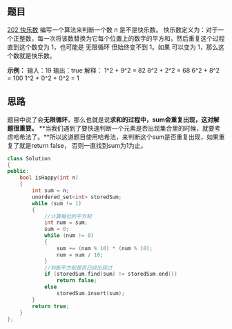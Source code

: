 ## 题目
[202 快乐数](https://leetcode-cn.com/problems/happy-number/submissions/)
编写一个算法来判断一个数 n 是不是快乐数。
快乐数定义为：对于一个正整数，每一次将该数替换为它每个位置上的数字的平方和，然后重复这个过程直到这个数变为 1，也可能是 无限循环 但始终变不到 1。如果 可以变为  1，那么这个数就是快乐数。

**示例：**
输入：19
输出：true
解释：
1^2 + 9^2 = 82
8^2 + 2^2 = 68
6^2 + 8^2 = 100
1^2 + 0^2 + 0^2 = 1
## 思路
题目中说了会**无限循环**，那么也就是说**求和的过程中，sum会重复出现，这对解题很重要。**
**当我们遇到了要快速判断一个元素是否出现集合里的时候，就要考虑哈希法了。**所以这道题目使用哈希法，来判断这个sum是否重复出现，如果重复了就是return false， 否则一直找到sum为1为止。
```cpp
class Solution
{
public:
    bool isHappy(int n)
    {
        int sum = n;
        unordered_set<int> storedSum;
        while (sum != 1)
        {
            //计算每位的平方和
            int num = sum;
            sum = 0;
            while (num != 0)
            {
                sum += (num % 10) * (num % 10);
                num = num / 10;
            }
            //判断平方和是否已经出现过
            if (storedSum.find(sum) != storedSum.end())
                return false;
            else
                storedSum.insert(sum);
        }
        return true;
    }
};
```
